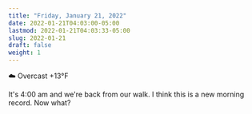 ```yaml
---
title: "Friday, January 21, 2022"
date: 2022-01-21T04:03:00-05:00
lastmod: 2022-01-21T04:03:33-05:00
slug: 2022-01-21
draft: false
weight: 1
---
```


☁️   Overcast +13°F

It's 4:00 am and we're back from our walk. I think this is a new morning record. Now what?

[//]: # "Exported with love from a post written in Org mode"
[//]: # "- https://github.com/kaushalmodi/ox-hugo"
